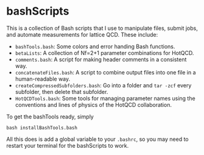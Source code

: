 # bashScripts
This is a collection of Bash scripts that I use to manipulate files, 
submit jobs, and automate measurements for lattice QCD. These include:

- `bashTools.bash`: Some colors and error handing Bash functions.
- `betaLists`: A collection of Nf=2+1 parameter combinations for HotQCD.
- `comments.bash`: A script for making header comments in a consistent way.
- `concatenateFiles.bash`: A script to combine output files into one file in a human-readable way. 
- `createCompressedSubfolders.bash`: Go into a folder and `tar -zcf` every subfolder, then delete that subfolder.
- `HotQCDTools.bash`: Some tools for managing parameter names using the conventions and lines of physics of the HotQCD collaboration.

To get the bashTools ready, simply
```Shell
bash installBashTools.bash
```
All this does is add a global variable to your `.bashrc`, so you may need to
restart your terminal for the bashScripts to work.
